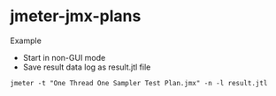 # jmeter-jmx-plans

Example

* Start in non-GUI mode
* Save result data log as result.jtl file

```
jmeter -t "One Thread One Sampler Test Plan.jmx" -n -l result.jtl
```
